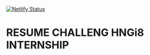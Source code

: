 [![Netlify Status](https://api.netlify.com/api/v1/badges/837f0247-e2e5-4f6e-959e-b20ebc53bd85/deploy-status)](https://app.netlify.com/sites/portofolio-challenge/deploys)

# RESUME CHALLENG HNGi8 INTERNSHIP
